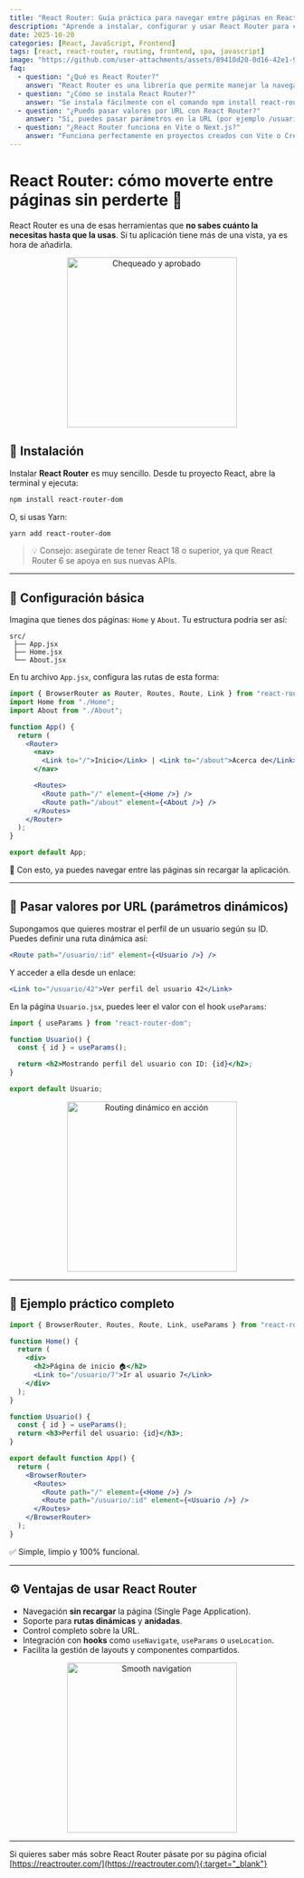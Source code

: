 ```yaml
---
title: "React Router: Guía práctica para navegar entre páginas en React 🚀"
description: "Aprende a instalar, configurar y usar React Router para crear rutas dinámicas en tus proyectos con React. Incluye ejemplos prácticos, cómo pasar valores por URL y leerlos desde otra página."
date: 2025-10-20
categories: [React, JavaScript, Frontend]
tags: [react, react-router, routing, frontend, spa, javascript]
image: "https://github.com/user-attachments/assets/89410d20-0d16-42e1-92fd-5110eb67910b"
faq:
  - question: "¿Qué es React Router?"
    answer: "React Router es una librería que permite manejar la navegación y las rutas en aplicaciones React, sin recargar la página completa."
  - question: "¿Cómo se instala React Router?"
    answer: "Se instala fácilmente con el comando npm install react-router-dom, o yarn add react-router-dom si usas Yarn."
  - question: "¿Puedo pasar valores por URL con React Router?"
    answer: "Sí, puedes pasar parámetros en la URL (por ejemplo /usuario/123) y leerlos con el hook useParams."
  - question: "¿React Router funciona en Vite o Next.js?"
    answer: "Funciona perfectamente en proyectos creados con Vite o Create React App, pero en Next.js no se usa porque ya tiene su propio sistema de enrutamiento."
---
```


# React Router: cómo moverte entre páginas sin perderte 🧭

React Router es una de esas herramientas que **no sabes cuánto la necesitas hasta que la usas**. Si tu aplicación tiene más de una vista, ya es hora de añadirla.

<div style="text-align: center;">
  <img src="https://media.giphy.com/media/cjbfyJrICOaKIXBWyG/giphy.gif" alt="Chequeado y aprobado" width="300" />
</div>

## 🚀 Instalación

Instalar **React Router** es muy sencillo. Desde tu proyecto React, abre la terminal y ejecuta:

```bash
npm install react-router-dom
````

O, si usas Yarn:

```bash
yarn add react-router-dom
```

> 💡 Consejo: asegúrate de tener React 18 o superior, ya que React Router 6 se apoya en sus nuevas APIs.

---

## 🧩 Configuración básica

Imagina que tienes dos páginas: `Home` y `About`.
Tu estructura podría ser así:

```
src/
 ├── App.jsx
 ├── Home.jsx
 └── About.jsx
```

En tu archivo `App.jsx`, configura las rutas de esta forma:

```jsx
import { BrowserRouter as Router, Routes, Route, Link } from "react-router-dom";
import Home from "./Home";
import About from "./About";

function App() {
  return (
    <Router>
      <nav>
        <Link to="/">Inicio</Link> | <Link to="/about">Acerca de</Link>
      </nav>

      <Routes>
        <Route path="/" element={<Home />} />
        <Route path="/about" element={<About />} />
      </Routes>
    </Router>
  );
}

export default App;
```

🎯 Con esto, ya puedes navegar entre las páginas sin recargar la aplicación.

---

## 🔗 Pasar valores por URL (parámetros dinámicos)

Supongamos que quieres mostrar el perfil de un usuario según su ID.
Puedes definir una ruta dinámica así:

```jsx
<Route path="/usuario/:id" element={<Usuario />} />
```

Y acceder a ella desde un enlace:

```jsx
<Link to="/usuario/42">Ver perfil del usuario 42</Link>
```

En la página `Usuario.jsx`, puedes leer el valor con el hook `useParams`:

```jsx
import { useParams } from "react-router-dom";

function Usuario() {
  const { id } = useParams();

  return <h2>Mostrando perfil del usuario con ID: {id}</h2>;
}

export default Usuario;
```

<div style="text-align: center;">
  <img src="https://media.giphy.com/media/xT9IgzoKnwFNmISR8I/giphy.gif" alt="Routing dinámico en acción" width="300" />
</div>

---

## 🧠 Ejemplo práctico completo

```jsx
import { BrowserRouter, Routes, Route, Link, useParams } from "react-router-dom";

function Home() {
  return (
    <div>
      <h2>Página de inicio 🏠</h2>
      <Link to="/usuario/7">Ir al usuario 7</Link>
    </div>
  );
}

function Usuario() {
  const { id } = useParams();
  return <h3>Perfil del usuario: {id}</h3>;
}

export default function App() {
  return (
    <BrowserRouter>
      <Routes>
        <Route path="/" element={<Home />} />
        <Route path="/usuario/:id" element={<Usuario />} />
      </Routes>
    </BrowserRouter>
  );
}
```

✅ Simple, limpio y 100% funcional.

---

## ⚙️ Ventajas de usar React Router

* Navegación **sin recargar** la página (Single Page Application).
* Soporte para **rutas dinámicas** y **anidadas**.
* Control completo sobre la URL.
* Integración con **hooks** como `useNavigate`, `useParams` o `useLocation`.
* Facilita la gestión de layouts y componentes compartidos.

<div style="text-align: center;">
  <img src="https://media.giphy.com/media/QmHmjEwtbQtlkOx8T1/giphy.gif" alt="Smooth navigation" width="300" />
</div>

---

Si quieres saber más sobre React Router pásate por su página oficial [https://reactrouter.com/](https://reactrouter.com/){:target="_blank"}
